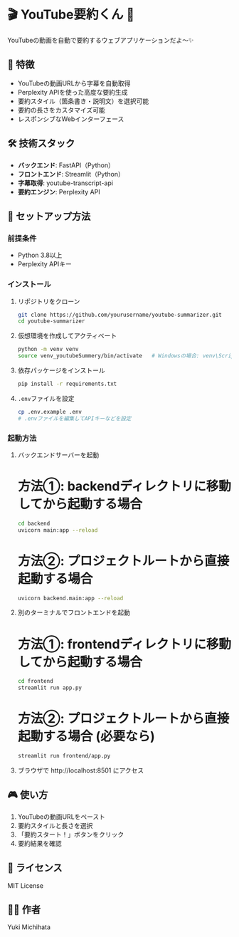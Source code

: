 # 🎬 YouTube要約くん 💭

YouTubeの動画を自動で要約するウェブアプリケーションだよ〜✨

## 🌟 特徴

- YouTubeの動画URLから字幕を自動取得
- Perplexity APIを使った高度な要約生成
- 要約スタイル（箇条書き・説明文）を選択可能
- 要約の長さをカスタマイズ可能
- レスポンシブなWebインターフェース

## 🛠️ 技術スタック

- **バックエンド**: FastAPI（Python）
- **フロントエンド**: Streamlit（Python）
- **字幕取得**: youtube-transcript-api
- **要約エンジン**: Perplexity API

## 🚀 セットアップ方法

### 前提条件

- Python 3.8以上
- Perplexity APIキー

### インストール

1. リポジトリをクローン
   ```bash
   git clone https://github.com/yourusername/youtube-summarizer.git
   cd youtube-summarizer
   ```

2. 仮想環境を作成してアクティベート
   ```bash
   python -m venv venv
   source venv_youtubeSummery/bin/activate   # Windowsの場合: venv\Scripts\activate
   ```

3. 依存パッケージをインストール
   ```bash
   pip install -r requirements.txt
   ```

4. `.env`ファイルを設定
   ```bash
   cp .env.example .env
   # .envファイルを編集してAPIキーなどを設定
   ```

### 起動方法

1. バックエンドサーバーを起動
   # 方法①: backendディレクトリに移動してから起動する場合
   ```bash
   cd backend
   uvicorn main:app --reload
   ```
   # 方法②: プロジェクトルートから直接起動する場合
   ```bash
   uvicorn backend.main:app --reload
   ```
   
2. 別のターミナルでフロントエンドを起動
   # 方法①: frontendディレクトリに移動してから起動する場合
   ```bash
   cd frontend
   streamlit run app.py
   ```
   # 方法②: プロジェクトルートから直接起動する場合 (必要なら)
   ```bash
   streamlit run frontend/app.py
   ```

3. ブラウザで http://localhost:8501 にアクセス

## 🎮 使い方

1. YouTubeの動画URLをペースト
2. 要約スタイルと長さを選択
3. 「要約スタート！」ボタンをクリック
4. 要約結果を確認

## 📝 ライセンス

MIT License

## 👨‍💻 作者

Yuki Michihata
